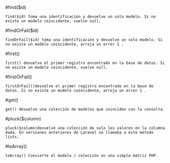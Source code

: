 #find($id)

	find($id) toma una identificación y devuelve un solo modelo. Si no existe un modelo coincidente, vuelve null.

#findOrFail($id)

	findOrFail($id) toma una identificación y devuelve un solo modelo. Si no existe un modelo coincidente, arroja un error 1 .

#first()

	first() devuelve el primer registro encontrado en la base de datos. Si no existe un modelo coincidente, vuelve null.

#firstOrFail()

	firstOrFail()devuelve el primer registro encontrado en la base de datos. Si no existe un modelo coincidente, arroja un error 1 .

#get()

	get() devuelve una colección de modelos que coinciden con la consulta.

#pluck($column)

	pluck($column)devuelve una colección de solo los valores en la columna dada. En versiones anteriores de Laravel se llamaba a este método lists.

#toArray()

	toArray() Convierte el modelo / colección en una simple matriz PHP.